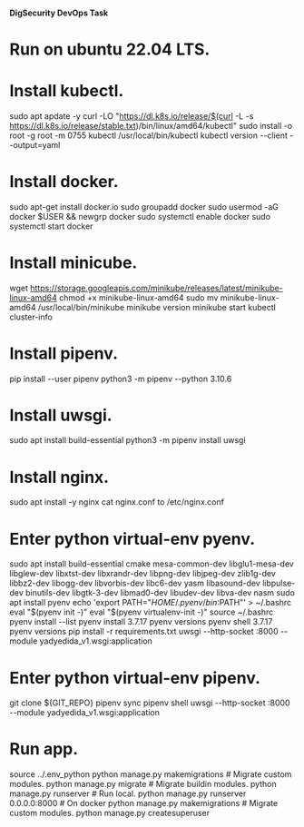 #### DigSecurity DevOps Task ####
# Run on ubuntu 22.04 LTS.

# Install kubectl.
sudo apt apdate -y
curl -LO "https://dl.k8s.io/release/$(curl -L -s https://dl.k8s.io/release/stable.txt)/bin/linux/amd64/kubectl"
sudo install -o root -g root -m 0755 kubectl /usr/local/bin/kubectl
kubectl version --client --output=yaml    

# Install docker.
sudo apt-get install docker.io
sudo groupadd docker
sudo usermod -aG docker $USER && newgrp docker
sudo systemctl enable docker
sudo systemctl start docker

# Install minicube.
wget https://storage.googleapis.com/minikube/releases/latest/minikube-linux-amd64
chmod +x minikube-linux-amd64
sudo mv minikube-linux-amd64 /usr/local/bin/minikube
minikube version
minikube start
kubectl cluster-info

# Install pipenv.
pip install --user pipenv
python3 -m pipenv --python 3.10.6

# Install uwsgi.
sudo apt install build-essential
python3 -m pipenv install uwsgi


# Install nginx.
sudo apt install -y nginx
cat nginx.conf to /etc/nginx.conf

# Enter python virtual-env pyenv.
sudo apt install build-essential cmake mesa-common-dev libglu1-mesa-dev libglew-dev libxtst-dev libxrandr-dev libpng-dev libjpeg-dev zlib1g-dev libbz2-dev libogg-dev libvorbis-dev libc6-dev yasm libasound-dev libpulse-dev binutils-dev libgtk-3-dev libmad0-dev libudev-dev libva-dev nasm
sudo apt install pyenv
echo 'export PATH="$HOME/.pyenv/bin:$PATH"' > ~/.bashrc
eval "$(pyenv init -)"
eval "$(pyenv virtualenv-init -)"
source ~/.bashrc
pyenv install --list
pyenv install 3.7.17
pyenv versions
pyenv shell 3.7.17
pyenv versions
pip install -r requirements.txt
uwsgi --http-socket :8000 --module yadyedida_v1.wsgi:application

# Enter python virtual-env pipenv.
git clone ${GIT_REPO}
pipenv sync
pipenv shell
uwsgi --http-socket :8000 --module yadyedida_v1.wsgi:application

# Run app.
source ../.env_python 
python manage.py makemigrations            # Migrate custom modules.
python manage.py migrate                   # Migrate buildin modules.
python manage.py runserver                 # Run local.
python manage.py runserver 0.0.0.0:8000    # On docker
python manage.py makemigrations            # Migrate custom modules.
python manage.py createsuperuser